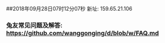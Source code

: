 ##2018年09月28日07时12分07秒 新址: 159.65.21.106
### 兔友常见问题及解答: https://github.com/wanggonging/d/blob/w/FAQ.md
